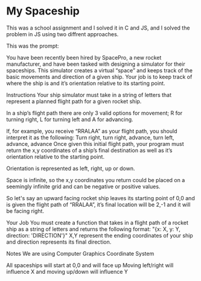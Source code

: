 # My Spaceship

This was a school assignment and I solved it in C and JS, and I solved the problem in JS using two diffrent approaches.

This was the prompt:

You have been recently been hired by SpacePro, a new rocket manufacturer, and have been tasked with designing a simulator for their spaceships. This simulator creates a virtual “space” and keeps track of the basic movements and direction of a given ship. Your job is to keep track of where the ship is and it’s orientation relative to its starting point.

Instructions
Your ship simulator must take in a string of letters that represent a planned flight path for a given rocket ship.

In a ship’s flight path there are only 3 valid options for movement; R for turning right, L for turning left and A for advancing.

If, for example, you receive “RRALAA” as your flight path, you should interpret it as the following:
Turn right, turn right, advance, turn left, advance, advance
Once given this initial flight path, your program must return the x,y coordinates of a ship’s final destination as well as it’s orientation relative to the starting point.

Orientation is represented as left, right, up or down.

Space is infinite, so the x,y coordinates you return could be placed on a seemingly infinite grid and can be negative or positive values.

So let's say an upward facing rocket ship leaves its starting point of 0,0 and is given the flight path of “RRALAA”, it’s final location will be 2,-1 and it will be facing right.

Your Job
You must create a function that takes in a flight path of a rocket ship as a string of letters and returns the following format:
"{x: X, y: Y, direction: 'DIRECTION'}"
X,Y represent the ending coordinates of your ship and direction represents its final direction.

Notes
We are using Computer Graphics Coordinate System


All spaceships will start at 0,0 and will face up
Moving left/right will influence X and moving up/down will influence Y
